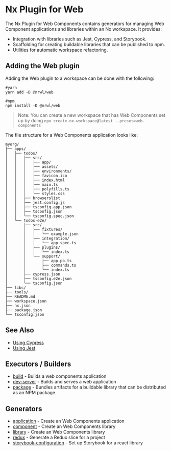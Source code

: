 # Nx Plugin for Web

The Nx Plugin for Web Components contains generators for managing Web Component applications and libraries within an Nx workspace. It provides:

- Integration with libraries such as Jest, Cypress, and Storybook.
- Scaffolding for creating buildable libraries that can be published to npm.
- Utilities for automatic workspace refactoring.

## Adding the Web plugin

Adding the Web plugin to a workspace can be done with the following:

```shell script
#yarn
yarn add -D @nrwl/web
```

```shell script
#npm
npm install -D @nrwl/web
```

> Note: You can create a new workspace that has Web Components set up by doing `npx create-nx-workspace@latest --preset=web-components`

The file structure for a Web Components application looks like:

```treeview
myorg/
├── apps/
│   ├── todos/
│   │   ├── src/
│   │   │   ├── app/
│   │   │   ├── assets/
│   │   │   ├── environments/
│   │   │   ├── favicon.ico
│   │   │   ├── index.html
│   │   │   ├── main.ts
│   │   │   ├── polyfills.ts
│   │   │   └── styles.css
│   │   ├── browserslist
│   │   ├── jest.config.js
│   │   ├── tsconfig.app.json
│   │   ├── tsconfig.json
│   │   └── tsconfig.spec.json
│   └── todos-e2e/
│       ├── src/
│       │   ├── fixtures/
│       │   │   └── example.json
│       │   ├── integration/
│       │   │   └── app.spec.ts
│       │   ├── plugins/
│       │   │   └── index.ts
│       │   └── support/
│       │       ├── app.po.ts
│       │       ├── commands.ts
│       │       └── index.ts
│       ├── cypress.json
│       ├── tsconfig.e2e.json
│       └── tsconfig.json
├── libs/
├── tools/
├── README.md
├── workspace.json
├── nx.json
├── package.json
└── tsconfig.json
```

## See Also

- [Using Cypress](/{{framework}}/plugins/cypress/overview)
- [Using Jest](/{{framework}}/plugins/cypress/overview)

## Executors / Builders

- [build](/{{framework}}/plugins/web/executors/build) - Builds a web components application
- [dev-server](/{{framework}}/plugins/web/executors/package) - Builds and serves a web application
- [package](/{{framework}}/plugins/web/executors/package) - Bundles artifacts for a buildable library that can be distributed as an NPM package.

## Generators

- [application](/{{framework}}/plugins/web/generators/application) - Create an Web Components application
- [component](/{{framework}}/plugins/web/generators/component) - Create an Web Components library
- [library](/{{framework}}/plugins/web/generators/library) - Create an Web Components library
- [redux](/{{framework}}/plugins/web/generators/redux) - Generate a Redux slice for a project
- [storybook-configuration](/{{framework}}/plugins/web/generators/storybook-configuration) - Set up Storybook for a react library
